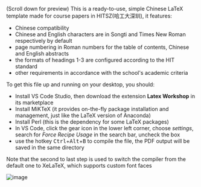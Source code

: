 (Scroll down for preview)
This is a ready-to-use, simple Chinese LaTeX template made for course papers in HITSZ(哈工大深圳), it features:
 - Chinese compatibility
 - Chinese and English characters are in Songti and Times New Roman respectively by default
 - page numbering in Roman numbers for the table of contents, Chinese and English abstracts
 - the formats of headings 1-3 are configured according to the HIT standard
 - other requirements in accordance with the school's academic criteria

To get this file up and running on your desktop, you should:
 - Install VS Code Studio, then download the extension **Latex Workshop** in its marketplace
 - Install MiKTeX (it provides on-the-fly package installation and management, just like the LaTeX version of Anaconda)
 - Install Perl (this is the dependency for some LaTeX packages)
 - In VS Code, click the gear icon in the lower left corner, choose _settings_, search for _Force Recipe Usage_ in the search bar, uncheck the box
 - use the hotkey <kbd>Ctrl</kbd>+<kbd>Alt</kbd>+<kbd>B</kbd> to compile the file, the PDF output will be saved in the same directory

Note that the second to last step is used to switch the compiler from the default one to XeLaTeX, which supports custom font faces

![image](https://github.com/user-attachments/assets/d41fc57d-b5af-4d45-8461-2bc23e28a851)
